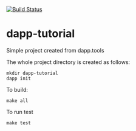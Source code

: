 [![Build Status](https://travis-ci.org/alext234/dapp-tutorial.svg?branch=master)](https://travis-ci.org/alext234/dapp-tutorial)

# dapp-tutorial
Simple project created from dapp.tools


The whole project directory is created as follows:

```
mkdir dapp-tutorial
dapp init
```

To build:

```
make all
```


To run test

```
make test
```